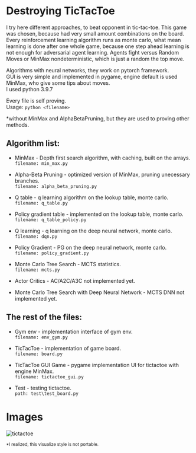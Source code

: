 


# Destroying TicTacToe


I try here different approaches, to beat opponent in tic-tac-toe.
This game was chosen, because had very small amount combinations on the board.
Every reinforcement learning algorithm runs as monte carlo, what mean learning is done after one whole game, because one step ahead learning is not enough for adversarial agent learning.
Agents fight versus Random Moves or MinMax nondeterministic, which is just a random the top move.


Algorithms with neural networks, they work on pytorch framework.</br>
GUI is very simple and implemented in pygame, engine default is used MinMax, who give some tips about moves.</br>
I used python 3.9.7


Every file is self proving.</br>
Usage: `python <filename>`

*without MinMax and AlphaBetaPruning, but they are used to proving other methods.

## Algorithm list:


* MinMax - Depth first search algorithm, with caching, built on the arrays.</br>
    `filename: min_max.py`

* Alpha-Beta Pruning - optimized version of MinMax, pruning unecessary branches.</br>
    `filename: alpha_beta_pruning.py`

* Q table - q learning algorithm on the lookup table, monte carlo.</br>
    `filename: q_table.py`

* Policy gradient table - implemented on the lookup table, monte carlo.</br>
    `filename: q_table_policy.py`

* Q learning - q learning on the deep neural network, monte carlo.</br>
    `filename: dqn.py`

* Policy Gradient - PG on the deep neural network, monte carlo.</br>
    `filename: policy_gradient.py`

* Monte Carlo Tree Search - MCTS statistics.</br>
    `filename: mcts.py`

* Actor Critics - AC/A2C/A3C not implemented yet.

* Monte Carlo Tree Search with Deep Neural Network - MCTS DNN not implemented yet.



## The rest of the files:


* Gym env - implementation interface of gym env.</br>
    `filename: env_gym.py`

* TicTacToe - implementation of game board.</br>
    `filename: board.py`

* TicTacToe GUI Game - pygame implementation UI for tictactoe with engine MinMax.</br>
    `filename: tictactoe_gui.py`

* Test - testing tictactoe.</br>
    `path: test\test_board.py`



# Images

![tictactoe](https://user-images.githubusercontent.com/108707659/184125688-d403308b-32b5-4eac-8083-9d6c88f10332.png)

<sup>*I realized, this visualize style is not portable.</sup>
